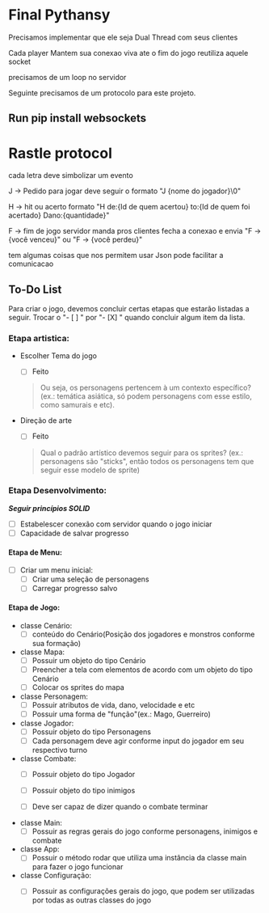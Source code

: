 # Final Pythansy

Precisamos implementar que ele seja Dual Thread com seus clientes

Cada player Mantem sua conexao viva ate o fim do jogo reutiliza aquele socket

precisamos de um loop no servidor

Seguinte precisamos de um protocolo para este projeto.

<h2>Run pip install websockets<h2>

<H1>Rastle protocol</H1>

cada letra deve simbolizar um evento

J -> Pedido para jogar deve seguir o formato "J {nome do jogador}\0"

H -> hit ou acerto formato "H de:{Id de quem acertou} to:{Id de quem foi acertado} Dano:{quantidade}"

F -> fim de jogo servidor manda pros clientes fecha a conexao e envia "F -> {você venceu}" ou "F -> {você perdeu}"

tem algumas coisas que nos permitem usar Json pode facilitar a comunicacao


## To-Do List

Para criar o jogo, devemos concluir certas etapas que estarão listadas a seguir. Trocar o "- [ ] " por "- [X] " quando concluir algum item da lista.

### Etapa artistica:

* Escolher Tema do jogo
    - [ ]  Feito
    > Ou seja, os personagens pertencem à um contexto específico?
        (ex.: temática asiática, só podem personagens com esse estilo, como samurais e etc).

* Direção de arte 
    - [ ]  Feito
    > Qual o padrão artístico devemos seguir para os sprites?
         (ex.: personagens são "sticks", então todos os personagens tem que seguir esse modelo de sprite)

### Etapa Desenvolvimento:
***Seguir princípios SOLID*** 

- [ ]  Estabelescer conexão com servidor quando o jogo iniciar
- [ ]  Capacidade de salvar progresso

#### Etapa de Menu:

- [ ]  Criar um menu inicial: 
    - [ ]  Criar uma seleção de personagens 
    - [ ]  Carregar progresso salvo 

#### Etapa de Jogo:
 
* classe Cenário:
    - [ ]  conteúdo do Cenário(Posição dos jogadores e monstros conforme sua formação)

* classe Mapa: 
    - [ ]   Possuir um objeto do tipo Cenário 
    - [ ]   Preencher a tela com elementos de acordo com um objeto do tipo Cenário 
    - [ ]   Colocar os sprites do mapa 

* classe Personagem:    
    - [ ]   Possuir atributos de vida, dano, velocidade e etc
    - [ ]   Possuir uma forma de "função"(ex.: Mago, Guerreiro)

* classe Jogador: 
    - [ ]   Possuir objeto do tipo Personagens
    - [ ]   Cada personagem deve agir conforme input do jogador em seu respectivo turno
* classe Combate:
    - [ ]   Possuir objeto do tipo Jogador
    - [ ]   Possuir objeto do tipo inimigos
    - [ ]   Deve ser capaz de dizer quando o combate terminar


* classe Main:
    - [ ]   Possuir as regras gerais do jogo conforme personagens, inimigos e combate

* classe App:
    - [ ]   Possuir o método rodar que utiliza uma instância da classe main para fazer o jogo funcionar

* classe Configuração:
    - [ ] Possuir as configurações gerais do jogo, que podem ser utilizadas por todas as outras classes do jogo









